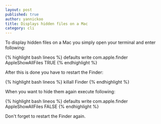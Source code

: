 ```yaml
---
layout: post
published: true
author: yannickoo
title: Displays hidden files on a Mac
category: cli
---
```


To display hidden files on a Mac you simply open your terminal and enter following:

{% highlight bash lineos %}
defaults write com.apple.finder AppleShowAllFiles TRUE
{% endhighlight %}

After this is done you have to restart the Finder:

{% highlight bash lineos %}
killall Finder
{% endhighlight %}

When you want to hide them again execute following:

{% highlight bash lineos %}
defaults write com.apple.finder AppleShowAllFiles FALSE
{% endhighlight %}

Don't forget to restart the Finder again.
